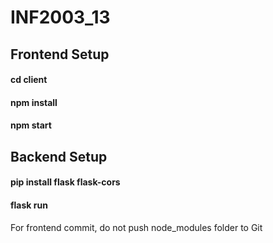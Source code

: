 # INF2003_13
## Frontend Setup
#### cd client
#### npm install
#### npm start

## Backend Setup
#### pip install flask flask-cors
#### flask run

For frontend commit, do not push node_modules folder to Git
